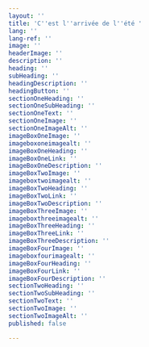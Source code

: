 ```yaml
---
layout: ''
title: 'C''est l''arrivée de l''été '
lang: ''
lang-ref: ''
image: ''
headerImage: ''
description: ''
heading: ''
subHeading: ''
headingDescription: ''
headingButton: ''
sectionOneHeading: ''
sectionOneSubHeading: ''
sectionOneText: ''
sectionOneImage: ''
sectionOneImageAlt: ''
imageBoxOneImage: ''
imageboxoneimagealt: ''
imageBoxOneHeading: ''
imageBoxOneLink: ''
imageBoxOneDescription: ''
imageBoxTwoImage: ''
imageboxtwoimagealt: ''
imageBoxTwoHeading: ''
imageBoxTwoLink: ''
imageBoxTwoDescription: ''
imageBoxThreeImage: ''
imageboxthreeimagealt: ''
imageBoxThreeHeading: ''
imageBoxThreeLink: ''
imageBoxThreeDescription: ''
imageBoxFourImage: ''
imageboxfourimagealt: ''
imageBoxFourHeading: ''
imageBoxFourLink: ''
imageBoxFourDescription: ''
sectionTwoHeading: ''
sectionTwoSubHeading: ''
sectionTwoText: ''
sectionTwoImage: ''
sectionTwoImageAlt: ''
published: false

---
```

